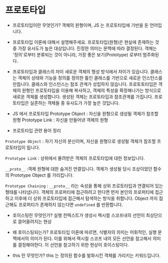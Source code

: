 # 프로토타입

- 프로토타입이란 무엇인가?
  객체의 원형이며, JS 는 프로토타입에 기반을 둔 언어입니다.

- 프로토타입 이론에 대해서 설명해주세요.
  프로토타입(원형)은 현실에 존재하는 것 중 가장 유사도가 높은 대상입니다.
  진정한 의미는 문맥에 따라 결정된다.
  객체는 '정의'로부터 분류되는 것이 아니라, 가장 좋은 보기(Prototype) 로부터 범주화된다.

- 프로토타입과 클래스의 차이
  새로운 객체의 형성 방식에서 차이가 있습니다.
  클래스는 객체의 상태와 기능을 정의를 정의한 틀인 클래스를 기반으로 새로운 인스턴스를 만듭니다.
  클래스와 인스턴스는 참조 관계가 성립하지 않습니다.
  프로토토타입은 객체의 원형인 프로토타입을 이용해 복사하고, 객체의 특성을 확장해나가는 방식으로
  새로운 객체를 생성합니다. 생성된 객체는 프로토타입과 참조관계를 가집니다.
  프로토타입은 실존하는 객체들 중 유사도가 가장 높은 것입니다.

- JS 에서 프로토타입
  Prototype Object : 자신을 원형으로 생성될 객체가 참조할 원형
  Prototype Link : 자신을 만들어낸 객체의 원형

- 프로토타입 관련 용어 정리

`Prototype Object` : 자기 자신의 분신이며, 자신을 원형으로 생성될 객체가 참조할 프로토타입이 됩니다.

`Prototype Link` : 상위에서 물려받은 객체의 프로토타입에 대한 정보입니다.

`__proto__` :객체 원형에 대한 숨겨진 연결입니다. 객체가 생성될 당시 조상이었던 함수의 Prototype Object 를 가리킵니다.

`Prototype Chaining` : `__proto__` 라는 속성을 통해 상위 프로토타입과 연결되어 있는 형태를 나타냅니다. 객체의 프로퍼티에 접근하려고 한다면 먼저 본인의 프로퍼티에 접근하고 이후에 더 상위 프로토타입에 접근해서 탐색하는 방식을 취합니다. Object 까지 접근해도 프로퍼티가 존재하지 않는다면 `undefined` 를 반환합니다.

- 호이스팅란 무엇인가?
  실행 컨텍스트가 생성시 렉시컬 스코프내의 선언이 최상단으로 끌어올려지는 현상

- 왜 호이스팅되는가?
  프로토타입 이론에 따르면, 식별자의 의미는 어휘적인, 실행 문맥에서의 의미가 된다.
  이를 위해서 렉시컬 스코프 내의 모든 선언을 참고해서 의미를 결정해야한다.
  이 선언을 참고하기 위한 현상이 호이스팅이다.

- this 란 무엇인가?
  this 는 정의된 함수를 발화시킨 객체를 가리키는 키워드입니다.
